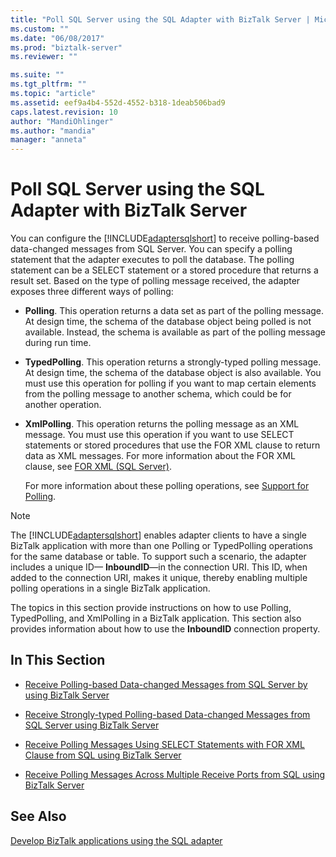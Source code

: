 ```yaml
---
title: "Poll SQL Server using the SQL Adapter with BizTalk Server | Microsoft Docs"
ms.custom: ""
ms.date: "06/08/2017"
ms.prod: "biztalk-server"
ms.reviewer: ""

ms.suite: ""
ms.tgt_pltfrm: ""
ms.topic: "article"
ms.assetid: eef9a4b4-552d-4552-b318-1deab506bad9
caps.latest.revision: 10
author: "MandiOhlinger"
ms.author: "mandia"
manager: "anneta"
---
```

# Poll SQL Server using the SQL Adapter with BizTalk Server
You can configure the [!INCLUDE[adaptersqlshort](../../includes/adaptersqlshort-md.md)] to receive polling-based data-changed messages from SQL Server. You can specify a polling statement that the adapter executes to poll the database. The polling statement can be a SELECT statement or a stored procedure that returns a result set. Based on the type of polling message received, the adapter exposes three different ways of polling:  
  
- **Polling**. This operation returns a data set as part of the polling message. At design time, the schema of the database object being polled is not available. Instead, the schema is available as part of the polling message during run time.  
  
- **TypedPolling**. This operation returns a strongly-typed polling message. At design time, the schema of the database object is also available. You must use this operation for polling if you want to map certain elements from the polling message to another schema, which could be for another operation.  
  
- **XmlPolling**. This operation returns the polling message as an XML message. You must use this operation if you want to use SELECT statements or stored procedures that use the FOR XML clause to return data as XML messages. For more information about the FOR XML clause, see [FOR XML (SQL Server)](https://msdn.microsoft.com/library/ms178107.aspx). 
  
  For more information about these polling operations, see [Support for Polling](https://msdn.microsoft.com/library/dd788416.aspx).  
  
> [!NOTE]
>  The [!INCLUDE[adaptersqlshort](../../includes/adaptersqlshort-md.md)] enables adapter clients to have a single BizTalk application with more than one Polling or TypedPolling operations for the same database or table. To support such a scenario, the adapter includes a unique ID— **InboundID**—in the connection URI. This ID, when added to the connection URI, makes it unique, thereby enabling multiple polling operations in a single BizTalk application.  
  
 The topics in this section provide instructions on how to use Polling, TypedPolling, and XmlPolling in a BizTalk application. This section also provides information about how to use the **InboundID** connection property.  
  
## In This Section  
  
-   [Receive Polling-based Data-changed Messages from SQL Server by using BizTalk Server](../../adapters-and-accelerators/adapter-sql/receive-polling-based-data-changed-messages-from-sql-server-using-biztalk.md)  
  
-   [Receive Strongly-typed Polling-based Data-changed Messages from SQL Server using BizTalk Server](../../adapters-and-accelerators/adapter-sql/receive-strongly-typed-polling-based-data-changed-messages-from-sql-in-biztalk.md)  
  
-   [Receive Polling Messages Using SELECT Statements with FOR XML Clause from SQL using BizTalk Server](../../adapters-and-accelerators/adapter-sql/receive-polling-messages-using-select-with-for-xml-clause-with-the-sql-adapter.md)  
  
-   [Receive Polling Messages Across Multiple Receive Ports from SQL using BizTalk Server](../../adapters-and-accelerators/adapter-sql/receive-polling-messages-across-multiple-receive-ports-from-sql-using-biztalk.md)  
  
## See Also  
[Develop BizTalk applications using the SQL adapter](../../adapters-and-accelerators/adapter-sql/develop-biztalk-applications-using-the-sql-adapter.md)